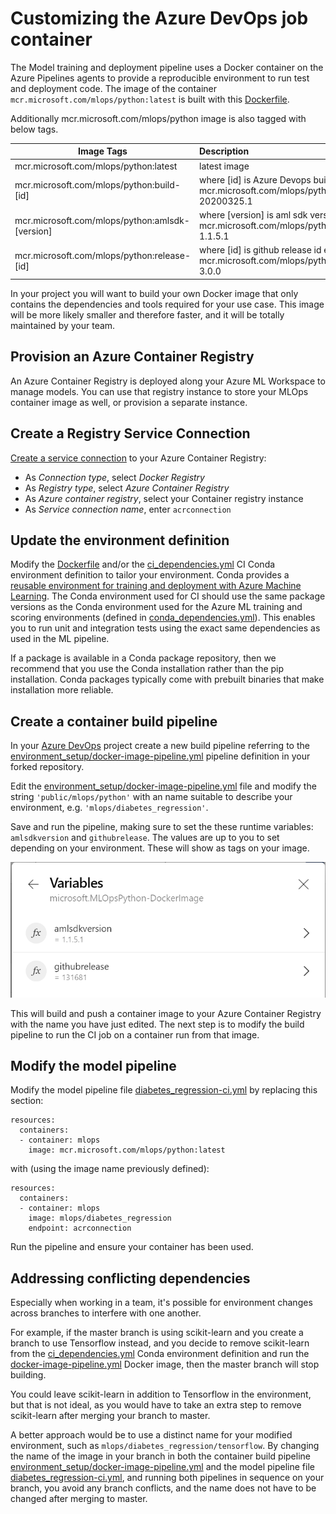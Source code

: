 # Customizing the Azure DevOps job container

The Model training and deployment pipeline uses a Docker container
on the Azure Pipelines agents to provide a reproducible environment
to run test and deployment code.
 The image of the container
`mcr.microsoft.com/mlops/python:latest` is built with this
[Dockerfile](../environment_setup/Dockerfile).

Additionally mcr.microsoft.com/mlops/python image is also tagged with below tags.

| Image Tags                                      | Description                                                                               |
| ----------------------------------------------- | :---------------------------------------------------------------------------------------- |
| mcr.microsoft.com/mlops/python:latest           | latest image                                                                              |
| mcr.microsoft.com/mlops/python:build-[id]       | where [id] is Azure Devops build id e.g.  mcr.microsoft.com/mlops/python:build-20200325.1 |
| mcr.microsoft.com/mlops/python:amlsdk-[version] | where [version] is aml sdk version e.g.  mcr.microsoft.com/mlops/python:amlsdk-1.1.5.1    |
| mcr.microsoft.com/mlops/python:release-[id]     | where [id] is github release id e.g.  mcr.microsoft.com/mlops/python:release-3.0.0        |  |

In your project you will want to build your own
Docker image that only contains the dependencies and tools required for your
use case. This image will be more likely smaller and therefore faster, and it
will be totally maintained by your team.

## Provision an Azure Container Registry

An Azure Container Registry is deployed along your Azure ML Workspace to manage models.
You can use that registry instance to store your MLOps container image as well, or
provision a separate instance.

## Create a Registry Service Connection

[Create a service connection](https://docs.microsoft.com/en-us/azure/devops/pipelines/library/service-endpoints?view=azure-devops&tabs=yaml#sep-docreg) to your Azure Container Registry:

- As *Connection type*, select *Docker Registry*
- As *Registry type*, select *Azure Container Registry*
- As *Azure container registry*, select your Container registry instance
- As *Service connection name*, enter `acrconnection`

## Update the environment definition

Modify the [Dockerfile](../environment_setup/Dockerfile) and/or the
[ci_dependencies.yml](../diabetes_regression/ci_dependencies.yml) CI Conda
environment definition to tailor your environment.
Conda provides a [reusable environment for training and deployment with Azure Machine Learning](https://docs.microsoft.com/en-us/azure/machine-learning/how-to-use-environments).
The Conda environment used for CI should use the same package versions as the Conda environment
used for the Azure ML training and scoring environments (defined in [conda_dependencies.yml](../diabetes_regression/conda_dependencies.yml)).
This enables you to run unit and integration tests using the exact same dependencies as used in the ML pipeline.

If a package is available in a Conda package repository, then we recommend that
you use the Conda installation rather than the pip installation. Conda packages
typically come with prebuilt binaries that make installation more reliable.

## Create a container build pipeline

In your [Azure DevOps](https://dev.azure.com) project create a new build
pipeline referring to the
[environment_setup/docker-image-pipeline.yml](../environment_setup/docker-image-pipeline.yml)
pipeline definition in your forked repository.

Edit the [environment_setup/docker-image-pipeline.yml](../environment_setup/docker-image-pipeline.yml) file
and modify the string `'public/mlops/python'` with an name suitable to describe your environment,
e.g. `'mlops/diabetes_regression'`.

Save and run the pipeline, making sure to set the these runtime variables: `amlsdkversion` and `githubrelease`. The values are up to you to set depending on your environment. These will show as tags on your image.

![Custom Container Vars](./images/custom-container-variables.png)

This will build and push a container image to your Azure Container Registry with
the name you have just edited. The next step is to modify the build pipeline to run the CI job on a container
run from that image.

## Modify the model pipeline

Modify the model pipeline file [diabetes_regression-ci.yml](../.pipelines/diabetes_regression-ci.yml) by replacing this section:

```
resources:
  containers:
  - container: mlops
    image: mcr.microsoft.com/mlops/python:latest
```

with (using the image name previously defined):

```
resources:
  containers:
  - container: mlops
    image: mlops/diabetes_regression
    endpoint: acrconnection
```

Run the pipeline and ensure your container has been used.

## Addressing conflicting dependencies

Especially when working in a team, it's possible for environment changes across branches to interfere with one another.

For example, if the master branch is using scikit-learn and you create a branch to use Tensorflow instead, and you
decide to remove scikit-learn from the
[ci_dependencies.yml](../diabetes_regression/ci_dependencies.yml) Conda environment definition
and run the [docker-image-pipeline.yml](../environment_setup/docker-image-pipeline.yml) Docker image,
then the master branch will stop building.

You could leave scikit-learn in addition to Tensorflow in the environment, but that is not ideal, as you would have to take an extra step to remove scikit-learn after merging your branch to master.

A better approach would be to use a distinct name for your modified environment, such as `mlops/diabetes_regression/tensorflow`.
By changing the name of the image in your branch in both the container build pipeline
[environment_setup/docker-image-pipeline.yml](../environment_setup/docker-image-pipeline.yml)
and the model pipeline file
[diabetes_regression-ci.yml](../.pipelines/diabetes_regression-ci.yml),
and running both pipelines in sequence on your branch,
you avoid any branch conflicts, and the name does not have to be changed after merging to master.

